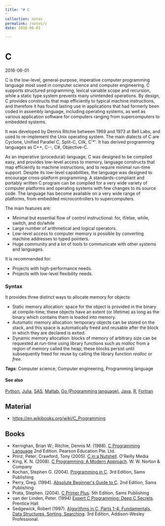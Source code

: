 ```yaml
---
title: "# C
"
collection: notes
permalink: /notes/c
date: 2016-06-01

---
```


# C

2016-06-01

C is the low-level, general-purpose, imperative computer programming language most used in computer science and computer engineering. C supports structured programming, lexical variable scope and recursion, while a static type system prevents many unintended operations. By design, C provides constructs that map efficiently to typical machine instructions, and therefore it has found lasting use in applications that had formerly been coded in assembly language, including operating systems, as well as various application software for computers ranging from supercomputers to embedded systems.

It was developed by Dennis Ritchie between 1969 and 1973 at Bell Labs, and used to re-implement the Unix operating system.
The main dialects of C are Cyclone, Unified Parallel C, Split-C, Cilk, C'*'. It has derived programming languages as C++, C--, C#, Objective-C.

As an imperative (procedural) language, C was designed to be compiled easy, and provides low-level access to memory, language constructs that map efficiently to machine instructions, and to require minimal run-time support. 
Despite its low-level capabilities, the language was designed to encourage cross-platform programming. A standards-compliant and portably written C program can be compiled for a very wide variety of computer platforms and operating systems with few changes to its source code. The language has become available on a very wide range of platforms, from embedded microcontrollers to supercomputers.

The main features are:
* Minimal but essential flow of control instructional: for, if/else, while, switch, and do/while
* Large number of arithmetical and logical operators.
* Low-level access to computer memory is possible by converting machine addresses to typed pointers.
* Huge community and a lot of tools to communicate with other systems and languages.

It is recommended for:
* Projects with high-performance needs.
* Projects with low-level flexibility needs.

### Syntax
It provides three distinct ways to allocate memory for objects:
* Static memory allocation: space for the object is provided in the binary at compile-time; these objects have an extent (or lifetime) as long as the binary which contains them is loaded into memory.
* Automatic memory allocation: temporary objects can be stored on the stack, and this space is automatically freed and reusable after the block in which they are declared is exited.
* Dynamic memory allocation: blocks of memory of arbitrary size can be requested at run-time using library functions such as _malloc_ from a region of memory called the heap; these blocks persist until subsequently freed for reuse by calling the library function _realloc_ or _free_.

***Tags***: Computer science, Computer engineering, Programming language

#### See also
[Python](/notes/python), [Julia](/notes/julia), [SAS](/notes/sas), [Matlab](/notes/matlab), [Go (Programming language)](/notes/go_(programming_language)), [Java](/notes/java), [R](/notes/r), [Fortran](/notes/fortran)

## Material
* https://en.wikibooks.org/wiki/C_Programming


## Books
* Kernighan, Brian W.; Ritchie, Dennis M. (1988). [C Programming Language](https://www.goodreads.com/book/show/27234223-c-programming-language-2nd-edition) 2nd Edition. Pearson Education Pte. Ltd.
* Prinz, Peter; Crawford, Tony (2005). [C in a Nutshell](https://www.goodreads.com/book/show/408401.C_in_a_Nutshell_In_a_Nutshell). O'Reilly Media
* King, K. N. (2008). [C Programming: A Modern Approach](https://www.goodreads.com/book/show/187833.C_Programming). W. W. Norton & Company
* Kochan, Stephen G. (2004). [Programming in C](https://www.goodreads.com/book/show/26436.Programming_in_C). 3rd Edition, Sams Publishing
* Perry, Greg. (1994). [Absolute Beginner's Guide to C](https://www.goodreads.com/book/show/120641.Absolute_Beginner_s_Guide_to_C). 2nd Edition, Sams Publishing
* Prata, Stephen. (2004). [C Primer Plus](https://www.goodreads.com/book/show/120642.C_Primer_Plus). 5th Edition, Sams Publishing
* van der Linden, Peter. (1994) [Expert C Programming: Deep C Secrets](https://www.goodreads.com/book/show/198207.Expert_C_Programming). Prentice Hall
* Sedgewick, Robert (1997). [Algorithms in C, Parts 1-4: Fundamentals, Data Structures, Sorting, Searching](https://www.goodreads.com/book/show/27862.Algorithms_in_C_Parts_1_4). 3rd Edition, Addison-Wesley Professional.


